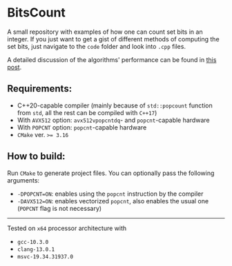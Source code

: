 # BitsCount

A small repository with examples of how one can count set bits in an integer.
If you just want to get a gist of different methods of computing the set bits, just navigate to the `code` folder and look into `.cpp` files.

A detailed discussion of the algorithms' performance can be found in [this post](https://www.linkedin.com/feed/update/urn:li:activity:7038410378980032512/).

## Requirements:
* C++20-capable compiler (mainly because of `std::popcount` function from `std`, all the rest can be compiled with `C++17`)
* With `AVX512` option: `avx512vpopcntdq`- and `popcnt`-capable hardware
* With `POPCNT` option: `popcnt`-capable hardware
* `CMake` ver. `>= 3.16`

## How to build:
Run `CMake` to generate project files. You can optionally pass the following arguments:
* `-DPOPCNT=ON`: enables using the `popcnt` instruction by the compiler
* `-DAVX512=ON`: enables vectorized `popcnt`, also enables the usual one (`POPCNT` flag is not necessary)

--------------
Tested on `x64` processor architecture with
* `gcc-10.3.0`
* `clang-13.0.1`
* `msvc-19.34.31937.0`
